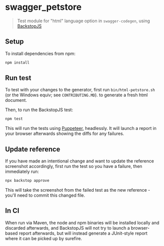 # swagger_petstore

> Test module for "html" language option in `swagger-codegen`, using [BackstopJS](https://github.com/garris/BackstopJS)

## Setup

To install dependencies from npm:

```bash
npm install
```

## Run test

To test with your changes to the generator, first run `bin/html-petstore.sh` (or the Windows equiv; see `CONTRIBUTING.MD`). to generate a fresh html document.

Then, to run the BackstopJS test:

```bash
npm test
```

This will run the tests using [Puppeteer](https://pptr.dev/), headlessly. It will launch a report in your browser afterwards showing the diffs for any failures.

## Update reference

If you have made an intentional change and want to update the reference screenshot accordingly, first run the test so you have a failure, then immediately run:

```bash
npx backstop approve
```

This will take the screenshot from the failed test as the new reference - you'll need to commit this changed file.

## In CI

When run via Maven, the node and npm binaries will be installed locally and discarded afterwards, and BackstopJS will not try to launch a browser-based report afterwards, but will instead generate a JUnit-style report where it can be picked up by surefire.